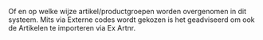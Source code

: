 Of en op welke wijze artikel/productgroepen worden overgenomen in dit systeem. Mits via Externe codes wordt gekozen is het geadviseerd om ook de Artikelen te importeren via Ex Artnr.